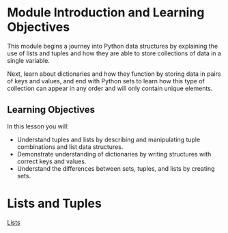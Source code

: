 # Module Introduction and Learning Objectives

This module begins a journey into Python data structures by explaining the use of lists and tuples and how they are able to store collections of data in a single variable.

Next, learn about dictionaries and how they function by storing data in pairs of keys and values, and end with Python sets to learn how this type of collection can appear in any order and will only contain unique elements.

## Learning Objectives

In this lesson you will:

* Understand tuples and lists by describing and manipulating tuple combinations and list data structures.
* Demonstrate understanding of dictionaries by writing structures with correct keys and values.
* Understand the differences between sets, tuples, and lists by creating sets.

# Lists and Tuples

[Lists](https://github.com/1965Eric/IBM-PY0101EN-Python-Basics-for-Data-Science/blob/main/PY0101EN-2-2-Lists.ipynb)
